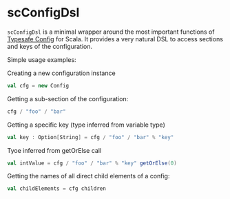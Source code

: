 # scConfigDsl 

`scConfigDsl` is a minimal wrapper around the most important functions of [Typesafe Config](https://github.com/typesafehub/config) for Scala. It provides a very natural DSL to access sections and keys of the configuration.

Simple usage examples:

Creating a new configuration instance

``` scala
val cfg = new Config
```

Getting a sub-section of the configuration:

``` scala
cfg / "foo" / "bar"
```

Getting a specific key (type inferred from variable type)

``` scala
val key : Option[String] = cfg / "foo" / "bar" % "key" 
```
Tyoe inferred from getOrElse call 

``` scala
val intValue = cfg / "foo" / "bar" % "key" getOrElse(0)
```

Getting the names of all direct child elements of a config:

``` scala
val childElements = cfg children
```

